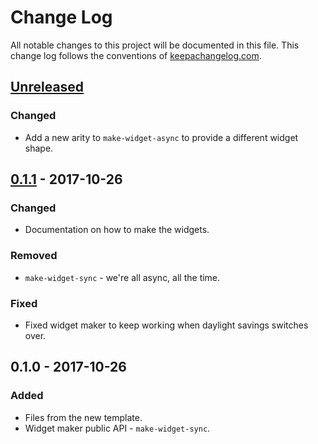 # Change Log
All notable changes to this project will be documented in this file. This change log follows the conventions of [keepachangelog.com](http://keepachangelog.com/).

## [Unreleased]
### Changed
- Add a new arity to `make-widget-async` to provide a different widget shape.

## [0.1.1] - 2017-10-26
### Changed
- Documentation on how to make the widgets.

### Removed
- `make-widget-sync` - we're all async, all the time.

### Fixed
- Fixed widget maker to keep working when daylight savings switches over.

## 0.1.0 - 2017-10-26
### Added
- Files from the new template.
- Widget maker public API - `make-widget-sync`.

[Unreleased]: https://github.com/your-name/clojure-design-patterns/compare/0.1.1...HEAD
[0.1.1]: https://github.com/your-name/clojure-design-patterns/compare/0.1.0...0.1.1
